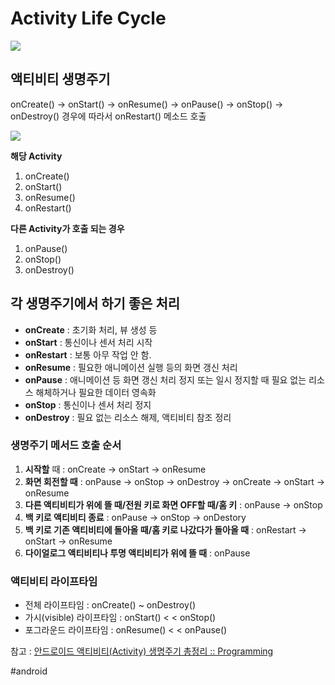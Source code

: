 # Activity Life Cycle
![](Activity_Life_Cycle/6B045AF0-CA58-46C1-A0AE-AFACB555B5FC.png)

## 액티비티 생명주기
onCreate() -> onStart() -> onResume() -> onPause() -> onStop() -> onDestroy()
경우에 따라서 onRestart() 메소드 호출


![](Activity_Life_Cycle/49E5F69E-BC48-44F4-A61A-647FB6C168B2.png)


 **해당 Activity**
1. onCreate()
2. onStart()
3. onResume()
4. onRestart()

**다른 Activity가 호출 되는 경우**
1. onPause()
2. onStop()
3. onDestroy()



## 각 생명주기에서 하기 좋은 처리
* **onCreate** : 초기화 처리, 뷰 생성 등
* **onStart** : 통신이나 센서 처리 시작
* **onRestart** : 보통 아무 작업 안 함.
* **onResume** : 필요한 애니메이션 실행 등의 화면 갱신 처리
* **onPause** : 애니메이션 등 화면 갱신 처리 정지 또는 일시 정지할 때 필요 없는 리소스 해체하거나 필요한 데이터 영속화
* **onStop** : 통신이나 센서 처리 정지
* **onDestroy** : 필요 없는 리소스 해제, 액티비티 참조 정리



### 생명주기 메서드 호출 순서

1. **시작할** 때 : onCreate -> onStart -> onResume
2. **화면 회전할 때** : onPause -> onStop -> onDestroy -> onCreate -> onStart -> onResume
3. **다른 액티비티가 위에 뜰 때/전원 키로 화면 OFF할 때/홈 키** : onPause -> onStop
4. **백 키로 액티비티 종료** : onPause -> onStop -> onDestory
5. **백 키로 기존 액티비티에 돌아올 때/홈 키로 나갔다가 돌아올 때** : onRestart -> onStart -> onResume
6. **다이얼로그 액티비티나 투명 액티비티가 위에 뜰 때** : onPause

### 액티비티 라이프타임

* 전체 라이프타임 : onCreate() ~ onDestroy()
* 가시(visible) 라이프타임 : onStart() <  < onStop()
* 포그라운드 라이프타임 : onResume() < < onPause()



참고 : [안드로이드 액티비티(Activity) 생명주기 총정리 :: Programming](http://programmingfbf7290.tistory.com/entry/%EC%95%88%EB%93%9C%EB%A1%9C%EC%9D%B4%EB%93%9C-%EC%95%A1%ED%8B%B0%EB%B9%84%ED%8B%B0Activity-%EC%83%9D%EB%AA%85%EC%A3%BC%EA%B8%B0-%EC%B4%9D%EC%A0%95%EB%A6%AC)

#android